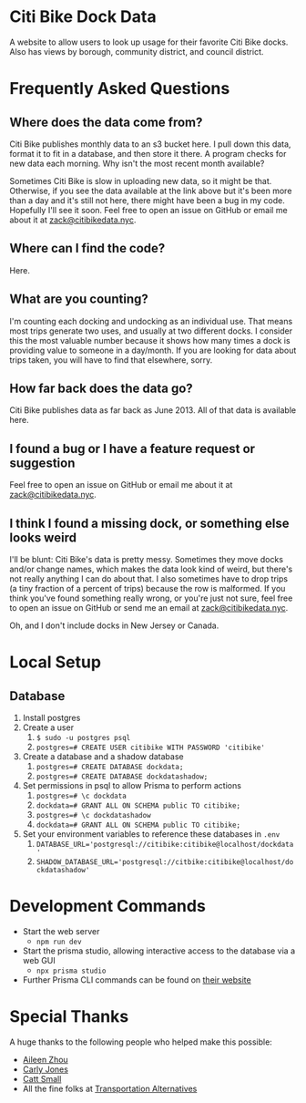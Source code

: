 # Citi Bike Dock Data

A website to allow users to look up usage for their favorite Citi Bike docks.
Also has views by borough, community district, and council district.

# Frequently Asked Questions

## Where does the data come from?

Citi Bike publishes monthly data to an s3 bucket here. I pull down this data, format it to fit in a database, and then store it there. A program checks for new data each morning.
Why isn't the most recent month available?

Sometimes Citi Bike is slow in uploading new data, so it might be that. Otherwise, if you see the data available at the link above but it's been more than a day and it's still not here, there might have been a bug in my code. Hopefully I'll see it soon. Feel free to open an issue on GitHub or email me about it at zack@citibikedata.nyc.

## Where can I find the code?

Here.

## What are you counting?

I'm counting each docking and undocking as an individual use. That means most trips generate two uses, and usually at two different docks. I consider this the most valuable number because it shows how many times a dock is providing value to someone in a day/month. If you are looking for data about trips taken, you will have to find that elsewhere, sorry.

## How far back does the data go?

Citi Bike publishes data as far back as June 2013. All of that data is available here.

## I found a bug or I have a feature request or suggestion

Feel free to open an issue on GitHub or email me about it at zack@citibikedata.nyc.

## I think I found a missing dock, or something else looks weird

I'll be blunt: Citi Bike's data is pretty messy. Sometimes they move docks and/or change names, which makes the data look kind of weird, but there's not really anything I can do about that. I also sometimes have to drop trips (a tiny fraction of a percent of trips) because the row is malformed. If you think you've found something really wrong, or you're just not sure, feel free to open an issue on GitHub or send me an email at zack@citibikedata.nyc.

Oh, and I don't include docks in New Jersey or Canada.

# Local Setup

## Database

1. Install postgres
1. Create a user
   1. `$ sudo -u postgres psql`
   1. `postgres=# CREATE USER citibike WITH PASSWORD 'citibike'`
1. Create a database and a shadow database
   1. `postgres=# CREATE DATABASE dockdata;`
   1. `postgres=# CREATE DATABASE dockdatashadow;`
1. Set permissions in psql to allow Prisma to perform actions
   1. `postgres=# \c dockdata`
   1. `dockdata=# GRANT ALL ON SCHEMA public TO citibike;`
   1. `postgres=# \c dockdatashadow`
   1. `dockdata=# GRANT ALL ON SCHEMA public TO citibike;`
1. Set your environment variables to reference these databases in `.env`
   1. `DATABASE_URL='postgresql://citibike:citibike@localhost/dockdata'`
   1. `SHADOW_DATABASE_URL='postgresql://citbike:citibike@localhost/dockdatashadow'`

# Development Commands

- Start the web server
  - `npm run dev`
- Start the prisma studio, allowing interactive access to the database via a web GUI
  - `npx prisma studio`
- Further Prisma CLI commands can be found on [their
  website](https://www.prisma.io/docs/orm/tools/prisma-cli)

# Special Thanks
A huge thanks to the following people who helped make this possible:

- [Aileen Zhou](https://ayleinee.com/)
- [Carly Jones](https://github.com/carly-jones)
- [Catt Small](https://cattsmall.com/)
- All the fine folks at [Transportation Alternatives](https://transalt.org/)
